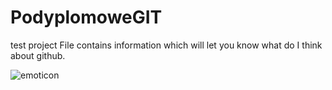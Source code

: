 # PodyplomoweGIT
test project
File contains information which will let you know what do I think about github.

![emoticon](https://encrypted-tbn0.gstatic.com/images?q=tbn:ANd9GcRdJfL75SAiDfR0qTxQ2Grc2IWraSrUUg9-eFBKmKu6Viyc0JaAtg&s)
